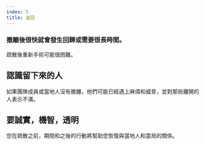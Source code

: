 ```yaml
---
index: 5
title: 返回
---
```

### 撤離後很快就會發生回歸或需要很長時間。

疏散後重新手術可能很困難。

## 認識留下來的人

如果團隊成員或當地人沒有撤離，他們可能已經遇上麻煩和威脅，並對那些離開的人表示不滿。

## 要誠實，機智，透明

您在疏散之前，期間和之後的行動將幫助您恢復與當地人和當局的關係。
